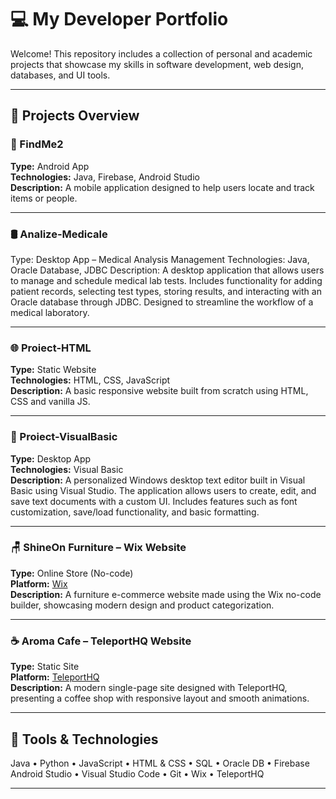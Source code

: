 # 💻 My Developer Portfolio

Welcome! This repository includes a collection of personal and academic projects that showcase my skills in software development, web design, databases, and UI tools.

---

## 🚀 Projects Overview

### 📱 FindMe2
**Type:** Android App  
**Technologies:** Java, Firebase, Android Studio  
**Description:** A mobile application designed to help users locate and track items or people.

---

### 🛢️ Analize-Medicale
Type: Desktop App – Medical Analysis Management
Technologies: Java, Oracle Database, JDBC
Description: A desktop application that allows users to manage and schedule medical lab tests. Includes functionality for adding patient records, selecting test types, storing results, and interacting with an Oracle database through JDBC. Designed to streamline the workflow of a medical laboratory.

---

### 🌐 Proiect-HTML
**Type:** Static Website  
**Technologies:** HTML, CSS, JavaScript  
**Description:** A basic responsive website built from scratch using HTML, CSS and vanilla JS.

---

### 🧮 Proiect-VisualBasic
**Type:** Desktop App  
**Technologies:** Visual Basic  
**Description:** A personalized Windows desktop text editor built in Visual Basic using Visual Studio. The application allows users to create, edit, and save text documents with a custom UI. Includes features such as font customization, save/load functionality, and basic formatting.

---

### 🪑 ShineOn Furniture – Wix Website  
**Type:** Online Store (No-code)  
**Platform:** [Wix](https://daianadomsa.wixsite.com/shineonfurniture)  
**Description:** A furniture e-commerce website made using the Wix no-code builder, showcasing modern design and product categorization.

---

### ☕ Aroma Cafe – TeleportHQ Website  
**Type:** Static Site  
**Platform:** [TeleportHQ](https://aromacafe-4wvq7e.teleporthq.app/)  
**Description:** A modern single-page site designed with TeleportHQ, presenting a coffee shop with responsive layout and smooth animations.

---

## 🧰 Tools & Technologies
Java • Python • JavaScript • HTML & CSS • SQL • Oracle DB • Firebase  
Android Studio • Visual Studio Code • Git • Wix • TeleportHQ 

---

